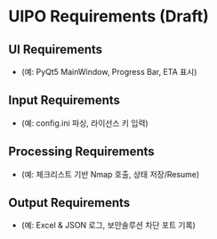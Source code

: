 # UIPO Requirements (Draft)

## UI Requirements
- (예: PyQt5 MainWindow, Progress Bar, ETA 표시)

## Input Requirements
- (예: config.ini 파싱, 라이선스 키 입력)

## Processing Requirements
- (예: 체크리스트 기반 Nmap 호출, 상태 저장/Resume)

## Output Requirements
- (예: Excel & JSON 로그, 보안솔루션 차단 포트 기록)
